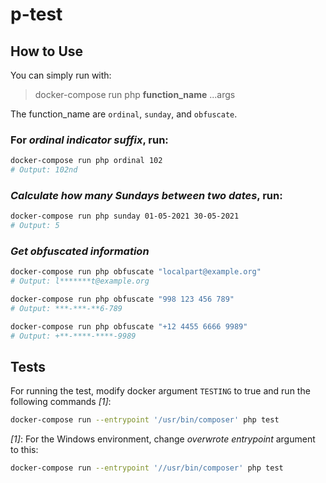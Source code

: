 # p-test

## How to Use

You can simply run with:

> docker-compose run php **function_name** ...args

The function_name are `ordinal`, `sunday`, and `obfuscate`.

### For *ordinal indicator suffix*, run:

```bash
docker-compose run php ordinal 102
# Output: 102nd
```

### *Calculate how many Sundays between two dates*, run:

```bash
docker-compose run php sunday 01-05-2021 30-05-2021
# Output: 5
```

### *Get obfuscated information*

```bash
docker-compose run php obfuscate "localpart@example.org"
# Output: l*******t@example.org

docker-compose run php obfuscate "998 123 456 789"
# Output: ***-***-**6-789

docker-compose run php obfuscate "+12 4455 6666 9989"
# Output: +**-****-****-9989
```

## Tests

For running the test, modify docker argument `TESTING` to true and run the following commands *[1]*:

```bash
docker-compose run --entrypoint '/usr/bin/composer' php test
```


*[1]*: For the Windows environment, change *overwrote entrypoint* argument to this:

```bash
docker-compose run --entrypoint '//usr/bin/composer' php test
```
